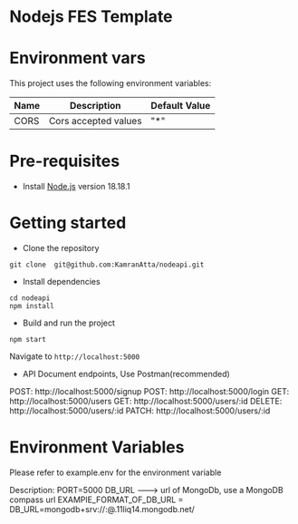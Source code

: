 # Nodejs FES Template

# Environment vars
This project uses the following environment variables:

| Name                          | Description                         | Default Value                                  |
| ----------------------------- | ------------------------------------| -----------------------------------------------|
|CORS           | Cors accepted values            | "*"      |


# Pre-requisites
- Install [Node.js](https://nodejs.org/en/) version 18.18.1


# Getting started
- Clone the repository
```
git clone  git@github.com:KamranAtta/nodeapi.git
```
- Install dependencies
```
cd nodeapi
npm install
```
- Build and run the project
```
npm start
```
  Navigate to `http://localhost:5000`

- API Document endpoints, Use Postman(recommended)

POST: http://localhost:5000/signup
POST: http://localhost:5000/login
GET: http://localhost:5000/users
GET: http://localhost:5000/users/:id
DELETE: http://localhost:5000/users/:id
PATCH: http://localhost:5000/users/:id

# Environment Variables
Please refer to example.env for the environment variable

Description:
PORT=5000
DB_URL ---> url of MongoDb, use a MongoDB compass url
EXAMPlE_FORMAT_OF_DB_URL = DB_URL=mongodb+srv://<username>:<password>@<clustername>.11liq14.mongodb.net/<database>